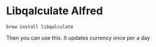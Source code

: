 # Libqalculate Alfred

```
brew install libqalculate
```

Then you can use this. It updates currency once per a day